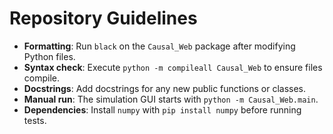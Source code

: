 # Repository Guidelines

- **Formatting**: Run `black` on the `Causal_Web` package after modifying Python files.
- **Syntax check**: Execute `python -m compileall Causal_Web` to ensure files compile.
- **Docstrings**: Add docstrings for any new public functions or classes.
- **Manual run**: The simulation GUI starts with `python -m Causal_Web.main`.
- **Dependencies**: Install `numpy` with `pip install numpy` before running tests.


